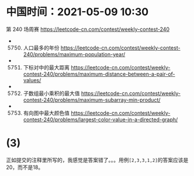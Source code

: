 
# 中国时间：2021-05-09 10:30

第 240 场周赛 https://leetcode-cn.com/contest/weekly-contest-240
- 5750. 人口最多的年份 https://leetcode-cn.com/contest/weekly-contest-240/problems/maximum-population-year/
- 5751. 下标对中的最大距离 https://leetcode-cn.com/contest/weekly-contest-240/problems/maximum-distance-between-a-pair-of-values/
- 5752. 子数组最小乘积的最大值 https://leetcode-cn.com/contest/weekly-contest-240/problems/maximum-subarray-min-product/
- 5753. 有向图中最大颜色值 https://leetcode-cn.com/contest/weekly-contest-240/problems/largest-color-value-in-a-directed-graph/

# (3)

正如提交的注释里所写的，我感觉是答案错了。。。用例`[2,3,3,1,2]`的答案应该是20，而不是18。
